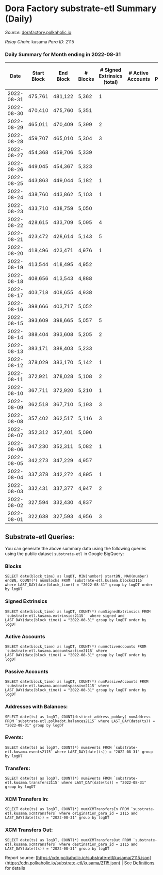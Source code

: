 # Dora Factory substrate-etl Summary (Daily)

_Source_: [dorafactory.polkaholic.io](https://dorafactory.polkaholic.io)

*Relay Chain*: kusama
*Para ID*: 2115



### Daily Summary for Month ending in 2022-08-31


| Date | Start Block | End Block | # Blocks | # Signed Extrinsics (total) | # Active Accounts | # Passive | # New | # Addresses with Balances | # Events | # Transfers | # XCM Transfers In | # XCM Transfers Out | Issues | 
| ---- | ----------- | --------- | -------- | --------------------------- | ----------------- | --------- | ----- | ------------------------- | -------- | ----------- | ------------------ | ------------------- | ------ |
| 2022-08-31 | 475,761 | 481,122 | 5,362 | 1 |  |  |  | 371 | 10,733 | 1  |   |   |  |
| 2022-08-30 | 470,410 | 475,760 | 5,351 |  |  |  |  | 371 | 10,705 |   |   |   |  |
| 2022-08-29 | 465,011 | 470,409 | 5,399 | 2 |  |  |  | 371 | 10,813 | 2  |   |   |  |
| 2022-08-28 | 459,707 | 465,010 | 5,304 | 3 |  |  |  | 371 | 10,629 | 3  |   |   |  |
| 2022-08-27 | 454,368 | 459,706 | 5,339 |  |  |  |  | 371 | 10,681 |   |   |   |  |
| 2022-08-26 | 449,045 | 454,367 | 5,323 |  |  |  |  | 371 | 10,649 |   |   |   |  |
| 2022-08-25 | 443,863 | 449,044 | 5,182 | 1 |  |  |  | 371 | 10,373 | 1  |   |   |  |
| 2022-08-24 | 438,760 | 443,862 | 5,103 | 1 |  |  |  | 371 | 10,215 | 1  |   |   |  |
| 2022-08-23 | 433,710 | 438,759 | 5,050 |  |  |  |  | 371 | 10,103 |   |   |   |  |
| 2022-08-22 | 428,615 | 433,709 | 5,095 | 4 |  |  |  | 371 | 10,212 | 2  |   |   |  |
| 2022-08-21 | 423,472 | 428,614 | 5,143 | 5 |  |  |  | 370 | 10,317 | 3  |   |   |  |
| 2022-08-20 | 418,496 | 423,471 | 4,976 | 1 |  |  |  | 370 | 9,961 | 1  |   |   |  |
| 2022-08-19 | 413,544 | 418,495 | 4,952 |  |  |  |  | 370 | 9,907 |   |   |   |  |
| 2022-08-18 | 408,656 | 413,543 | 4,888 |  |  |  |  | 370 | 9,778 |   |   |   |  |
| 2022-08-17 | 403,718 | 408,655 | 4,938 |  |  |  |  | 370 | 9,879 |   |   |   |  |
| 2022-08-16 | 398,666 | 403,717 | 5,052 |  |  |  |  | 370 | 10,107 |   |   |   |  |
| 2022-08-15 | 393,609 | 398,665 | 5,057 | 5 |  |  |  | 370 | 10,147 | 5  |   |   |  |
| 2022-08-14 | 388,404 | 393,608 | 5,205 | 2 |  |  |  | 370 | 10,425 | 2  |   |   |  |
| 2022-08-13 | 383,171 | 388,403 | 5,233 |  |  |  |  | 370 | 10,469 |   |   |   |  |
| 2022-08-12 | 378,029 | 383,170 | 5,142 | 1 |  |  |  | 370 | 10,292 | 1  |   |   |  |
| 2022-08-11 | 372,921 | 378,028 | 5,108 | 2 |  |  |  | 370 | 10,231 | 2  |   |   |  |
| 2022-08-10 | 367,711 | 372,920 | 5,210 | 1 |  |  |  | 370 | 10,429 | 1  |   |   |  |
| 2022-08-09 | 362,518 | 367,710 | 5,193 | 3 |  |  |  | 370 | 10,407 | 3  |   |   |  |
| 2022-08-08 | 357,402 | 362,517 | 5,116 | 3 |  |  |  | 370 | 10,253 | 3  |   |   |  |
| 2022-08-07 | 352,312 | 357,401 | 5,090 |  |  |  |  | 370 | 10,183 |   |   |   |  |
| 2022-08-06 | 347,230 | 352,311 | 5,082 | 1 |  |  |  | 370 | 10,173 | 1  |   |   |  |
| 2022-08-05 | 342,273 | 347,229 | 4,957 |  |  |  |  | 370 | 9,916 |   |   |   |  |
| 2022-08-04 | 337,378 | 342,272 | 4,895 | 1 |  |  |  | 370 | 9,799 | 1  |   |   |  |
| 2022-08-03 | 332,431 | 337,377 | 4,947 | 2 |  |  |  | 370 | 9,907 |   |   |   |  |
| 2022-08-02 | 327,594 | 332,430 | 4,837 |  |  |  |  | 370 | 9,677 |   |   |   |  |
| 2022-08-01 | 322,638 | 327,593 | 4,956 | 3 |  |  |  | 370 | 9,931 | 3  |   |   |  |

## Substrate-etl Queries:
You can generate the above summary data using the following queries using the public dataset `substrate-etl` in Google BigQuery:


### Blocks
```
SELECT date(block_time) as logDT, MIN(number) startBN, MAX(number) endBN, COUNT(*) numBlocks FROM `substrate-etl.kusama.blocks2115`  where LAST_DAY(date(block_time)) = "2022-08-31" group by logDT order by logDT
```


### Signed Extrinsics
```
SELECT date(block_time) as logDT, COUNT(*) numSignedExtrinsics FROM `substrate-etl.kusama.extrinsics2115`  where signed and LAST_DAY(date(block_time)) = "2022-08-31" group by logDT order by logDT
```


### Active Accounts
```
SELECT date(block_time) as logDT, COUNT(*) numActiveAccounts FROM `substrate-etl.kusama.accountsactive2115` where LAST_DAY(date(block_time)) = "2022-08-31" group by logDT order by logDT
```


### Passive Accounts
```
SELECT date(block_time) as logDT, COUNT(*) numPassiveAccounts FROM `substrate-etl.kusama.accountspassive2115` where LAST_DAY(date(block_time)) = "2022-08-31" group by logDT order by logDT
```


### Addresses with Balances:
```
SELECT date(ts) as logDT, COUNT(distinct address_pubkey) numAddress FROM `substrate-etl.polkadot.balances2115` where LAST_DAY(date(ts)) = "2022-08-31" group by logDT
```


### Events:
```
SELECT date(ts) as logDT, COUNT(*) numEvents FROM `substrate-etl.kusama.events2115` where LAST_DAY(date(ts)) = "2022-08-31" group by logDT
```


### Transfers:
```
SELECT date(ts) as logDT, COUNT(*) numEvents FROM `substrate-etl.kusama.transfers2115` where LAST_DAY(date(ts)) = "2022-08-31" group by logDT
```


### XCM Transfers In:
```
SELECT date(ts) as logDT, COUNT(*) numXCMTransfersIn FROM `substrate-etl.kusama.xcmtransfers` where origination_para_id = 2115 and LAST_DAY(date(ts)) = "2022-08-31" group by logDT
```


### XCM Transfers Out:
```
SELECT date(ts) as logDT, COUNT(*) numXCMTransfersOut FROM `substrate-etl.kusama.xcmtransfers` where destination_para_id = 2115 and LAST_DAY(date(ts)) = "2022-08-31" group by logDT
```



Report source: [https://cdn.polkaholic.io/substrate-etl/kusama/2115.json](https://cdn.polkaholic.io/substrate-etl/kusama/2115.json) | See [Definitions](/DEFINITIONS.md) for details
